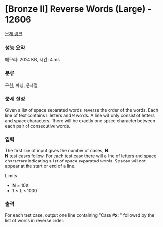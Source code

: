 # [Bronze II] Reverse Words (Large) - 12606 

[문제 링크](https://www.acmicpc.net/problem/12606) 

### 성능 요약

메모리: 2024 KB, 시간: 4 ms

### 분류

구현, 파싱, 문자열

### 문제 설명

<p>Given a list of space separated words, reverse the order of the words. Each line of text contains <code>L</code> letters and <code>W</code> words. A line will only consist of letters and space characters. There will be exactly one space character between each pair of consecutive words.</p>

### 입력 

 <p>The first line of input gives the number of cases, <strong>N</strong>.<br>
<strong>N</strong> test cases follow. For each test case there will a line of letters and space characters indicating a list of space separated words. Spaces will not appear at the start or end of a line.</p>

<p>Limits</p>

<ul>
	<li><strong>N</strong> = 100</li>
	<li>1 ≤ <strong>L</strong> ≤ 1000</li>
</ul>

### 출력 

 <p>For each test case, output one line containing "Case #<strong>x</strong>: " followed by the list of words in reverse order.</p>

